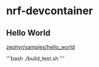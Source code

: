 # nrf-devcontainer

## Hello World

[zephyr/samples/hello_world][hello_world_doc]

'''bash
./build_test.sh
'''

[hello_world_doc]: https://developer.nordicsemi.com/nRF_Connect_SDK/doc/2.5.0/zephyr/samples/hello_world/README.html